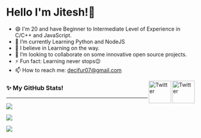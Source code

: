 # Hello I'm Jitesh!👋
- 😄 I'm 20 and have Beginner to Intermediate Level of Experience in C/C++ and JavaScript.
- 🌱 I’m currently Learning Python and NodeJS 
- 💪 I believe in Learning on the way.
- 🤝 I’m looking to collaborate on some innovative open source projects.
- ⚡ Fun fact: Learning never stops😉
- 📫 How to reach me: decifur07@gmail.com

<a href="https://twitter.com/decifur07" target="_blank"><img src="https://cdn2.iconfinder.com/data/icons/social-media-2199/64/social_media_isometric_6-twitter-512.png" height="60px" width="60px" alt="Twitter" align="right"></a><a href="https://www.linkedin.com/in/jitesh-srivastav/" target="_blank"><img src="https://cdn2.iconfinder.com/data/icons/social-media-2199/64/social_media_isometric_14-linkedin-512.png" height="60px" width="60px" alt="Twitter" align="right"></a>

### ✨ My GitHub Stats!
---
<p><a href="#">
  <img align="center" src="https://github-readme-stats.vercel.app/api?username=decifur&show_icons=true&include_all_commits=true&theme=dark" />
</a></p>
<p><a href="#">
  <img align="center" src="http://github-readme-streak-stats.herokuapp.com?user=decifur&theme=dark" />
</a></p>
<p><a href="#">
  <img align="center" src="https://activity-graph.herokuapp.com/graph?username=decifur&theme=xcode" />
</a></p>
